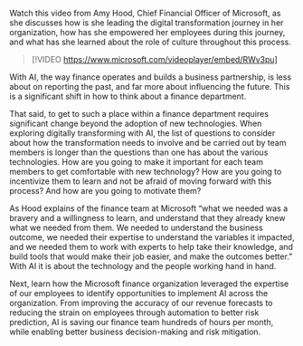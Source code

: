 Watch this video from Amy Hood, Chief Financial Officer of Microsoft, as she discusses how is she leading the digital transformation journey in her organization, how has she empowered her employees during this journey, and what has she learned about the role of culture throughout this process.

> [!VIDEO https://www.microsoft.com/videoplayer/embed/RWv3pu]

With AI, the way finance operates and builds a business partnership, is less about on reporting the past, and far more about influencing the future. This is a significant shift in how to think about a finance department.

That said, to get to such a place within a finance department requires significant change beyond the adoption of new technologies. When exploring digitally transforming with AI, the list of questions to consider about how the transformation needs to involve and be carried out by team members is longer than the questions than one has about the various technologies. How are you going to make it important for each team members to get comfortable with new technology? How are you going to incentivize them to learn and not be afraid of moving forward with this process? And how are you going to motivate them?

As Hood explains of the finance team at Microsoft “what we needed was a bravery and a willingness to learn, and understand that they already knew what we needed from them. We needed to understand the business outcome, we needed their expertise to understand the variables it impacted, and we needed them to work with experts to help take their knowledge, and build tools that would make their job easier, and make the outcomes better.” With AI it is about the technology and the people working hand in hand.

Next, learn how the Microsoft finance organization leveraged the expertise of our employees to identify opportunities to implement AI across the organization. From improving the accuracy of our revenue forecasts to reducing the strain on employees through automation to better risk prediction, AI is saving our finance team hundreds of hours per month, while enabling better business decision-making and risk mitigation.
